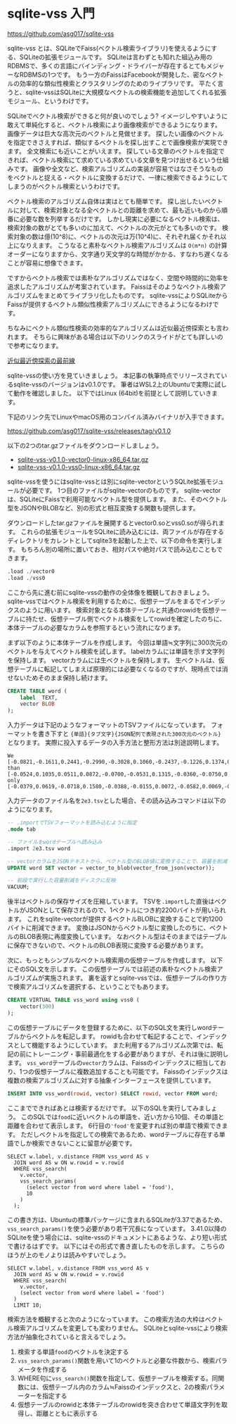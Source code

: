 # sqlite-vss 入門

<https://github.com/asg017/sqlite-vss>

sqlite-vss とは、SQLiteでFaiss(ベクトル検索ライブラリ)を使えるようにする、SQLiteの拡張モジュールです。
SQLiteは言わずとも知れた組込み用のRDBMSで、多くの言語にバインディング・ドライバーが存在するとてもメジャーなRDBMSの1つです。
もう一方のFaissはFacebookが開発した、密なベクトルの効率的な類似性検索とクラスタリングのためのライブラリです。
平たく言うと、sqlite-vssはSQLiteに大規模なベクトルの検索機能を追加してくれる拡張モジュール、というわけです。

SQLiteでベクトル検索ができると何が良いのでしょう?
イメージしやすいように敢えて単純化すると、ベクトル検索により画像検索ができるようになります。
画像データは巨大な高次元のベクトルと見做せます。
探したい画像のベクトルを指定できさえすれば、類似するベクトルを探し出すことで画像検索が実現できます。
全文検索にも近いことがいえます。
探している文章のベクトルを指定できれば、ベクトル検索にて求めている求めている文章を見つけ出せるという仕組みです。
画像や全文など、検索アルゴリズムの実装が容易ではなさそうなものをベクトルと捉える・ベクトルに変換するだけで、一律に検索できるようにしてしまうのがベクトル検索というわけです。

ベクトル検索のアルゴリズム自体は実はとても簡単です。
探し出したいベクトルに対して、検索対象となる全ベクトルとの距離を求めて、最も近いものから順番に必要な数を列挙するだけです。
しかし現実に必要になるベクトル検索は、検索対象の数がとても多いのに加えて、ベクトルの次元がとても多いのです。
検索対象の数は億(10^8)に、ベクトルの次元は万(10^4)に、それぞれ届くかそれ以上になりえます。
こうなると素朴なベクトル検索アルゴリズムは `O(m*n)` の計算オーダーになりますから、文字通り天文学的な時間がかかる、すなわち遅くなることが容易に想像できます。

ですからベクトル検索では素朴なアルゴリズムではなく、空間や時間的に効率を追求したアルゴリズムが考案されています。
Faissはそのようなベクトル検索アルゴリズムをまとめてライブラリ化したものです。
sqlite-vssによりSQLiteからFaissが提供するベクトル類似性検索アルゴリズムにできるようになるわけです。

ちなみにベクトル類似性検索の効率的なアルゴリズムは近似最近傍探索とも言われます。
そちらに興味がある場合は以下のリンクのスライドがとても詳しいので参考になります。

[近似最近傍探索の最前線](https://speakerdeck.com/matsui_528/jin-si-zui-jin-bang-tan-suo-falsezui-qian-xian)

sqlite-vssの使い方を見ていきましょう。
本記事の執筆時点でリリースされているsqlite-vssのバージョンはv0.1.0です。
筆者はWSL2上のUbuntuで実際に試して動作を確認しました。
以下ではLinux (64bit)を前提として説明していきます。

下記のリンク先でLinuxやmacOS用のコンパイル済みバイナリが入手できます。

<https://github.com/asg017/sqlite-vss/releases/tag/v0.1.0>

以下の2つのtar.gzファイルをダウンロードしましょう。

* [sqlite-vss-v0.1.0-vector0-linux-x86\_64.tar.gz](https://github.com/asg017/sqlite-vss/releases/download/v0.1.0/sqlite-vss-v0.1.0-vector0-linux-x86_64.tar.gz)
* [sqlite-vss-v0.1.0-vss0-linux-x86\_64.tar.gz](https://github.com/asg017/sqlite-vss/releases/download/v0.1.0/sqlite-vss-v0.1.0-vss0-linux-x86_64.tar.gz)

sqlite-vssを使うにはsqlite-vssとは別にsqlite-vectorというSQLite拡張モジュールが必要です。
1つ目のファイルがsqlite-vectorのものです。
sqlite-vectorは、SQLiteにFaissで利用可能なベクトル型を提供します。
また、そのベクトル型をJSONやBLOBなど、別の形式と相互変換する関数も提供します。

ダウンロードしたtar.gzファイルを展開するとvector0.soとvss0.soが得られます。
これらの拡張モジュールをSQLiteに読み込むには、両ファイルが存在するディレクトリをカレントとしてsqlite3を起動した上で、以下の命令を実行します。
もちろん別の場所に置いておき、相対パスや絶対パスで読み込むこともできます。

```sql
.load ./vector0
.load ./vss0
```

ここから先に進む前にsqlite-vssの動作の全体像を概観しておきましょう。
sqlite-vssではベクトル検索を利用するために、仮想テーブルをまるでインデックスのように用います。
検索対象となる本体テーブルと共通のrowidを仮想テーブルに持たせ、仮想テーブル側でベクトル検索をしてrowidを確定したのちに、本体テーブルの必要なカラムを参照するという流れになります。

まず以下のように本体テーブルを作成します。
今回は単語≒文字列に300次元のベクトルを与えてベクトル検索を試します。
labelカラムには単語を示す文字列を保持します。
vectorカラムには生ベクトルを保持します。
生ベクトルは、仮想テーブルに転記してしまえば原理的には必要なくなるのですが、現時点では消せないためそのまま保持し続けます。

```sql
CREATE TABLE word (
    label  TEXT,
    vector BLOB
);
```

入力データは下記のようなフォーマットのTSVファイルになっています。
フォーマットを書き下すと `{単語}{タブ文字}{JSON配列で表現された300次元のベクトル}` となります。
実際に投入するデータの入手方法と整形方法は別途説明します。

```
We  [-0.0821,-0.1611,0.2441,-0.2990,-0.3028,0.1060,-0.2437,-0.1226,0.1374,0.1490,-0.0228,0.0054,-0.1595,0.0336,0.2017,0.2324,-0.1462,-0.1905,-0.2781,0.0106,0.0651,0.0706,-0.2047,-0.1994,0.0149,-0.3776,0.1781,0.0514,-0.1619,0.2291,0.0279,-0.1186,-0.1792,0.1939,-0.0970,0.1471,-0.0101,-0.1104,-0.2486,-0.0117,0.2051,-0.0278,0.0192,0.5304,0.4527,0.1338,0.1232,0.3154,0.1811,0.1945,-0.0093,0.0118,0.0760,-0.2360,-0.0267,-0.0657,-0.0538,-0.0710,-0.3604,0.0367,-0.0173,-0.0384,-0.1370,-0.3618,0.0670,0.0206,0.0858,-0.0429,0.0779,0.0551,-0.0707,-0.0369,0.2544,-0.0073,0.1371,-0.1381,-0.2369,-0.0129,-0.4998,0.1831,0.1699,0.0610,0.0969,0.0089,0.2893,-0.0723,-0.1245,0.0196,-0.1512,0.0287,0.1026,-0.1087,0.8751,0.0838,0.0480,-0.1740,-0.0423,-0.1672,0.0639,-0.1655,0.0429,-0.1362,-0.2363,-0.3844,-0.1241,0.0126,0.0827,-0.3181,-0.0370,-0.0307,-0.0421,-0.0900,0.0864,-0.0597,0.0009,0.0966,0.0214,-0.0590,-0.1057,-0.0235,-0.1137,0.0385,-0.1248,0.0281,0.1239,-0.3581,0.2045,-0.0774,0.0033,0.0017,-0.3064,-0.2814,0.0396,-0.2163,0.2555,-0.1066,-0.5955,0.1830,-0.1699,-0.0194,-0.2643,0.0760,0.0240,-0.1579,0.2914,0.1024,-0.5699,0.1518,0.0668,-0.2326,0.2135,0.0606,0.1075,-0.1528,0.0938,-0.1827,0.3708,0.1333,-0.3536,0.4351,-0.1435,-0.0233,-0.0719,-0.1260,0.0060,-0.0641,0.1225,0.1473,0.1948,-0.0049,-0.0572,-0.0864,0.3352,-0.0504,-0.0461,0.1257,-0.0448,-0.1733,0.1190,-0.0820,0.1000,0.3854,0.0453,0.4960,0.3680,-0.1299,0.2635,-0.2368,-0.1699,0.0119,0.0295,-0.1294,-0.1751,0.3347,-0.1617,0.0016,-0.1284,0.1213,0.0569,-0.0667,0.1992,-0.2861,-0.0909,0.0465,0.2598,-0.1512,0.1806,-0.0365,0.0385,0.0589,0.0528,0.1361,-0.1448,0.0224,0.0783,0.0178,-0.1352,-0.0703,0.1239,0.0375,0.0257,0.0915,0.0873,-0.0612,-0.2353,-0.0109,-0.0900,-0.0391,-0.0269,-0.0725,-0.0596,-0.3063,-0.0601,-0.0168,0.0100,-0.0590,-0.1200,-0.0395,-0.0772,-0.2252,-0.0466,-0.1643,0.1563,0.1885,1.4155,0.0366,0.1598,0.1297,-0.0284,0.1955,0.0594,0.0731,-0.1692,-0.3435,-0.0316,0.2294,-0.0221,-0.0483,0.2140,0.2056,0.1112,0.4555,-0.1920,-0.0075,0.2630,0.1987,0.0219,-0.1091,-0.3074,-0.2380,0.1241,-0.0242,0.1789,0.3501,0.2225,0.0682,-0.1803,0.2676,0.1351,0.0233,-0.2296,-0.0420,-0.8759,0.2872,0.0210,-0.2422,-0.0873,-0.1476,0.0249,0.0350,0.1176,0.0566,-0.4220,-0.1959,0.1179,0.1794,0.0496,0.5656,-0.0609,0.3025]
than    [-0.0524,0.1035,0.0511,0.0872,-0.0700,-0.0531,0.1315,-0.0360,-0.0750,0.0002,-0.0303,0.0214,-0.0398,-0.0023,0.0093,-0.2332,0.0453,0.0029,-0.0289,0.0496,-0.0508,-0.0194,0.0608,-0.0587,-0.1084,-0.0450,0.0272,-0.0661,0.0689,-0.0104,0.0495,0.0141,0.0767,-0.0879,0.0413,0.0495,0.0658,0.0189,0.0842,-0.0030,-0.0648,-0.0404,-0.0924,0.0242,-0.0226,0.0121,-0.0436,0.0023,-0.0206,-0.0139,0.0425,-0.0351,0.0408,-0.0194,-0.0177,0.0306,-0.1232,-0.0892,-0.1006,-0.0200,0.0060,-0.0528,-0.0406,-0.2224,-0.0834,-0.0089,-0.0564,-0.0648,-0.0738,-0.0577,0.0825,-0.0034,0.0513,-0.0397,-0.0159,-0.0350,0.0893,-0.0233,0.1034,0.0001,-0.0213,-0.0011,-0.0340,0.0342,-0.0103,-0.0524,-0.0504,-0.0216,-0.0091,0.1736,-0.0662,0.0311,0.0789,-0.0201,0.0093,0.0421,0.0279,0.0159,0.0133,0.0155,0.0433,0.0401,-0.0093,-0.1389,0.0195,0.0211,-0.1137,-0.0033,-0.0395,0.0023,0.0744,-0.0404,-0.0022,0.0498,-0.0713,-0.1019,-0.0601,-0.0715,0.0261,-0.0777,0.0415,-0.0289,0.0455,0.0212,-0.1756,0.0256,0.0132,-0.0590,-0.0370,0.0612,-0.0369,-0.0323,-0.1548,-0.0962,-0.0030,-0.0077,-0.0689,0.0298,0.0537,-0.0798,0.0032,0.0260,0.1017,0.0301,0.0611,0.2837,-0.2296,0.0024,-0.0334,0.0348,0.0261,0.0171,-0.0385,-0.0168,-0.0131,0.0137,0.1067,-0.0137,-0.0235,0.0378,0.0818,-0.0562,0.0536,-0.0021,0.0107,0.0326,-0.0539,-0.0157,0.0167,-0.0143,-0.0293,0.0359,0.0786,0.0033,0.0027,0.0016,-0.0612,-0.1154,-0.0518,-0.0374,-0.0643,-0.0543,0.0586,-0.0680,-0.0265,0.0551,0.0349,-0.0798,-0.0535,-0.0635,0.0247,0.0133,0.0784,0.0080,0.0456,0.0206,0.0629,0.0293,0.0069,0.1035,-0.0658,0.1186,0.0208,-0.0318,-0.0121,0.0076,-0.0250,-0.0292,-0.0469,-0.1088,0.1482,-0.0731,-0.0533,0.1066,0.0392,0.0329,-0.0987,-0.0014,0.0528,0.0173,0.1431,0.0281,-0.0345,0.1091,0.0161,-0.1663,-0.0120,0.0505,-0.0680,0.0399,-0.0293,-0.0706,0.0099,0.0568,0.0249,0.1172,0.0331,0.0104,-0.0066,0.0239,0.0171,-0.0815,-0.0890,-0.0951,0.3476,0.0620,0.0706,-0.0975,-0.1329,-0.0577,0.0666,-0.0752,0.0817,0.0099,-0.0268,-0.1887,-0.0199,-0.0673,-0.1530,-0.0337,-0.0612,0.1194,0.0115,0.0595,-0.0262,-0.0111,0.0218,-0.1749,0.0605,-0.0333,-0.0175,-0.0588,-0.1048,-0.0693,-0.0006,0.0670,0.0356,-0.0507,-0.0927,-0.0010,0.1070,0.0989,0.0263,-0.0432,-0.0116,-0.0409,0.0530,-0.0368,-0.0550,-0.0658,0.1143,0.0374,-0.0069,-0.1697,0.0930,-0.0223,0.0017,-0.0188,0.0140,0.0387]
only    [-0.0379,0.0619,-0.0718,0.1580,-0.0388,-0.0155,0.0072,-0.0582,0.0069,-0.0231,0.0088,0.0160,0.0388,-0.0342,-0.0217,0.0149,0.0218,-0.0169,-0.0067,0.0286,0.0142,0.0281,-0.0022,-0.0016,-0.0187,-0.0460,0.0292,0.0176,-0.0027,-0.0128,-0.0006,-0.0086,0.0168,-0.0877,-0.0403,0.0434,-0.0323,-0.0704,0.1360,0.0043,-0.0083,-0.0076,0.0441,0.0266,-0.0038,0.0562,0.0092,-0.0694,-0.0131,0.0159,0.0210,-0.0115,0.0192,0.0188,0.0021,0.0203,-0.0411,-0.0725,-0.0719,-0.0201,-0.0432,-0.0090,-0.0195,-0.0453,-0.0157,-0.0580,-0.0401,-0.0116,-0.0569,0.0124,-0.0556,-0.0105,0.1027,-0.0366,-0.0602,0.0006,-0.0182,0.0467,0.0651,0.0087,-0.0204,0.0451,-0.0575,0.0474,-0.0270,-0.0017,0.0933,0.0340,0.0159,0.1464,-0.0221,-0.0195,0.0205,0.0337,0.0066,0.0635,0.0138,0.0091,0.0144,-0.0244,0.0401,-0.0144,-0.0119,-0.1263,0.0694,0.0185,-0.0197,0.0315,0.0243,0.0415,0.0617,-0.0243,-0.0227,-0.0779,0.0070,-0.0368,-0.0636,-0.0181,0.0271,-0.0374,0.0191,0.0470,0.0814,-0.0005,0.0560,0.0642,0.0360,-0.0486,-0.0404,0.0732,-0.0213,-0.0020,0.0277,-0.0192,0.0231,0.0037,-0.0629,-0.0165,0.0256,0.0262,-0.0608,-0.0173,0.0252,0.0220,-0.0300,0.0245,-0.2336,-0.0402,-0.0257,-0.0782,-0.1034,0.0425,-0.0268,-0.0339,0.0189,0.0487,0.0849,0.0101,-0.0480,0.0201,-0.0040,-0.0114,0.0390,-0.0261,-0.0133,0.0112,0.0134,-0.0180,0.0608,0.0287,-0.0177,-0.0182,0.0099,0.0199,0.0304,-0.0090,-0.0352,0.0303,0.0115,-0.0222,-0.0544,0.0772,-0.0446,0.0021,0.0496,0.0377,-0.0125,-0.0475,-0.0036,0.0193,-0.0284,0.0001,0.0230,-0.0022,0.0017,0.0195,-0.0131,0.0135,0.0283,0.0920,-0.0716,0.1422,-0.0172,-0.0383,0.0052,-0.0545,-0.0075,-0.0409,-0.0180,0.0594,0.0235,-0.0110,-0.0686,-0.0054,-0.0005,-0.0434,-0.0232,0.0536,0.0039,0.0207,0.0447,-0.0320,0.0099,0.1061,-0.0160,-0.0025,0.0067,0.0499,0.0027,0.0192,-0.0278,-0.0477,0.0139,0.0373,0.0202,-0.0306,-0.0076,-0.0296,0.0534,0.0262,-0.0257,-0.0216,-0.0661,-0.1382,0.2266,-0.0229,0.0759,-0.0450,-0.0874,0.0602,0.0174,-0.0709,-0.0105,0.0217,0.0059,-0.0185,-0.0712,-0.0411,-0.0195,-0.0089,-0.0086,0.0966,-0.0113,0.0350,-0.1159,-0.0294,-0.0090,-0.0651,0.1208,-0.0177,-0.0257,-0.0425,-0.0310,-0.0448,0.0131,-0.0864,-0.0246,0.0714,-0.0793,0.0455,-0.0021,0.0085,-0.1272,-0.0587,-0.0088,-0.0159,0.1166,-0.0920,-0.0570,0.0319,0.0287,0.0619,-0.0228,-0.0310,-0.0339,-0.0033,0.0238,0.0768,-0.0735,0.0020]
```

入力データのファイル名を`2e3.tsv`とした場合、その読み込みコマンドは以下のようになります。

```sql
-- .importでTSVフォーマットを読み込むように指定
.mode tab

-- ファイルをwordテーブルへ読み込み
.import 2e3.tsv word

-- vectorカラムをJSONテキストから、ベクトル型のBLOB値に変換することで、容量を削減
UPDATE word SET vector = vector_to_blob(vector_from_json(vector));

-- 前段で実行した容量削減をディスクに反映
VACUUM;
```

後半はベクトルの保存サイズを圧縮しています。
TSVを`.import`した直後はベクトルがJSONとして保存されるので、1ベクトルにつき約2200バイトが用いられます。
これをsqlite-vectorが提供するベクトルBLOBに変換することで約1200バイトに削減できます。
変換はJSONからベクトル型に変換したのちに、ベクトルのBLOB表現に再度変換しています。
なおベクトル型はそのままではテーブルに保存できないので、ベクトルのBLOB表現に変換する必要があります。

次に、もっともシンプルなベクトル検索用の仮想テーブルを作成します。
以下にそのSQL文を示します。
この仮想テーブルでは前述の素朴なベクトル検索アルゴリズムが実施されます。
裏を返すとsqlite-vssでは、仮想テーブルの作り方で検索アルゴリズムを選択する、ということでもあります。

```sql
CREATE VIRTUAL TABLE vss_word using vss0 (
    vector(300)
);
```

この仮想テーブルにデータを登録するために、以下のSQL文を実行しwordテーブルからベクトルを転記します。
rowidも合わせて転記することで、インデックスとして機能するようにしています。
また利用するアルゴリズム次第では、転記の前にトレーニング・事前最適化をする必要がありますが、それは後に説明します。
`vss_word`テーブルの`vector`カラムは、Faissのインデックスに相当しており、1つの仮想テーブルに複数追加することも可能です。
Faissのインデックスは複数の検索アルゴリズムに対する抽象インターフェースを提供しています。

```sql
INSERT INTO vss_word(rowid, vector) SELECT rowid, vector FROM word;
```

ここまでできればあとは検索するだけです。
以下のSQLを実行してみましょう。
このSQLでは`food`に近いベクトルの単語を、近い方から10個、その単語と距離を合わせて表示します。
6行目の`'food'`を変更すれば別の単語で検索できます。
ただしベクトルを指定しての検索であるため、wordテーブルに存在する単語でしか検索できないことに留意が必要です。

```
SELECT w.label, v.distance FROM vss_word AS v
  JOIN word AS w ON w.rowid = v.rowid
  WHERE vss_search(
    v.vector,
    vss_search_params(
      (select vector from word where label = 'food'),
      10
    )
  );
```

この書き方は、Ubuntuの標準パッケージに含まれるSQLiteが3.37であるため、`vss_search_params()`を使う必要があり若干冗長になっています。
3.41.0以降のSQLiteを使う場合には、sqlite-vssのドキュメントにあるような、より短い形式で書けるはずです。
以下にはその形式で書き直したものを示します。
こちらのほうが上のモノよりは読みやすいでしょう。

```
SELECT w.label, v.distance FROM vss_word AS v
  JOIN word AS w ON w.rowid = v.rowid
  WHERE vss_search(
    v.vector,
    (select vector from word where label = 'food')
  )
  LIMIT 10;
```

検索方法を概観すると次のようになっています。
この検索方法の大枠はベクトル検索アルゴリズムを変更しても変わりません。
SQLiteとsqlite-vssにより検索方法が抽象化されていると言えるでしょう。

1. 検索する単語`food`のベクトルを決定する
2. `vss_search_params()`関数を用いて1のベクトルと必要な件数から、検索パラメータを作成する
3. WHERE句に`vss_search()`関数を指定して、仮想テーブルを検索する。同関数には、仮想テーブル内のカラム≒Faissのインデックスと、2の検索パラメーターを指定する
4. 仮想テーブルのrowidと本体テーブルのrowidを突き合わせて単語文字列を取得し、距離とともに表示する

